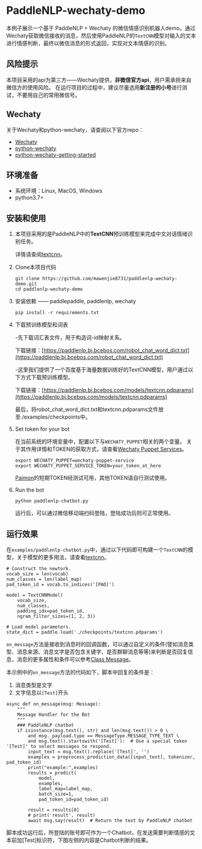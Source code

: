 # PaddleNLP-wechaty-demo

本例子展示一个基于 PaddleNLP + Wechaty 的微信情感识别机器人demo。通过Wechaty获取微信接收的消息，然后使用PaddleNLP的`TextCNN`模型对输入的文本进行情感判断，最终以微信消息的形式返回，实现对文本情感的识别。

## 风险提示

本项目采用的api为第三方——Wechaty提供，**非微信官方api**，用户需承担来自微信方的使用风险。
在运行项目的过程中，建议尽量选用**新注册的小号**进行测试，不要用自己的常用微信号。

## Wechaty

关于Wechaty和python-wechaty，请查阅以下官方repo：

- [Wechaty](https://github.com/Wechaty/wechaty)
- [python-wechaty](https://github.com/wechaty/python-wechaty)
- [python-wechaty-getting-started](https://github.com/wechaty/python-wechaty-getting-started/blob/master/README.md)

## 环境准备

- 系统环境：Linux, MacOS, Windows
- python3.7+

## 安装和使用

1. 本项目采用的是PaddleNLP中的**TextCNN**预训练模型来完成中文对话情绪识别任务。

   详情请查阅[textcnn](https://github.com/PaddlePaddle/PaddleNLP/tree/develop/examples/sentiment_analysis/textcnn)。

2. Clone本项目代码

   ```
   git clone https://github.com/mawenjie8731/paddlenlp-wechaty-demo.git
   cd paddlenlp-wechaty-demo
   ```

3. 安装依赖 —— paddlepaddle, paddlenlp, wechaty

   ```
   pip install -r requirements.txt
   ```

4. 下载预训练模型和词表

   -先下载词汇表文件，用于构造词-id映射关系。

   下载链接：[https://paddlenlp.bj.bcebos.com/robot_chat_word_dict.txt](https://paddlenlp.bj.bcebos.com/robot_chat_word_dict.txt) 

   -这里我们提供了一个百度基于海量数据训练好的TextCNN模型，用户通过以下方式下载预训练模型。

   下载链接：[https://paddlenlp.bj.bcebos.com/models/textcnn.pdparams](https://paddlenlp.bj.bcebos.com/models/textcnn.pdparams)

   最后，将robot_chat_word_dict.txt和textcnn.pdparams文件放至./examples/checkpoints中。

5. Set token for your bot

   在当前系统的环境变量中，配置以下与`WECHATY_PUPPET`相关的两个变量。 关于其作用详情和TOKEN的获取方式，请查看[Wechaty Puppet Services](https://wechaty.js.org/docs/puppet-services/)。

   ```
   export WECHATY_PUPPET=wechaty-puppet-service
   export WECHATY_PUPPET_SERVICE_TOKEN=your_token_at_here
   ```

   [Paimon](https://wechaty.js.org/docs/puppet-services/paimon/)的短期TOKEN经测试可用，其他TOKEN请自行测试使用。

6. Run the bot

   ```
   python paddlenlp-chatbot.py
   ```

   运行后，可以通过微信移动端扫码登陆，登陆成功后则可正常使用。

## 运行效果

在`examples/paddlenlp-chatbot.py`中，通过以下代码即可构建一个`TextCNN`的模型，关于模型的更多用法，请查看[textcnn](https://github.com/PaddlePaddle/PaddleNLP/tree/develop/examples/sentiment_analysis/textcnn)。

```
# Construct the newtork.
vocab_size = len(vocab)
num_classes = len(label_map)
pad_token_id = vocab.to_indices('[PAD]')

model = TextCNNModel(
    vocab_size,
    num_classes,
    padding_idx=pad_token_id,
    ngram_filter_sizes=(1, 2, 3))

# Load model parameters.
state_dict = paddle.load('./checkpoints/textcnn.pdparams')
```

`on_message`方法是接收到消息时的回调函数，可以通过自定义的条件(譬如消息类型、消息来源、消息文字是否包含关键字、是否群聊消息等等)来判断是否回复信息，消息的更多属性和条件可以参考[Class Message](https://github.com/Wechaty/wechaty#3-class-message)。

本示例中的`on_message`方法的代码如下，脚本中回复的条件是：

1. 消息类型是文字
2. 文字信息以`[Test]`开头

```
async def on_message(msg: Message):
    """
    Message Handler for the Bot
    """
    ### PaddleNLP chatbot
    if isinstance(msg.text(), str) and len(msg.text()) > 0 \
        and msg._payload.type == MessageType.MESSAGE_TYPE_TEXT \
        and msg.text().startswith('[Test]'):  # Use a special token '[Test]' to select messages to respond.
        input_text = msg.text().replace('[Test]', '')
        examples = preprocess_prediction_data([input_text], tokenizer, pad_token_id)
        print("example:",examples)
        results = predict(
            model,
            examples,
            label_map=label_map,
            batch_size=1,
            pad_token_id=pad_token_id)

        result = results[0]
        # print('result', result)    
        await msg.say(result)  # Return the text by PaddleNLP chatbot
```

脚本成功运行后，所登陆的账号即可作为一个Chatbot，在发送需要判断情感的文本前加[Test]标识符，下图左侧的内容是Chatbot判断的结果。

